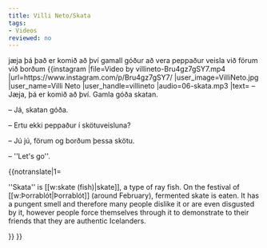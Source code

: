 ```yaml
---
title: Villi Neto/Skata
tags:
- Videos
reviewed: no
---
```

<vocabulary>
jæja
þá
það er komið að því
gamall
góður
að vera peppaður
veisla
við förum
við borðum
</vocabulary>
{{instagram
|file=Video by villineto-Bru4gz7gSY7.mp4
|url=https://www.instagram.com/p/Bru4gz7gSY7/
|user_image=VilliNeto.jpg
|user_name=Villi Neto
|user_handle=villineto
|audio=06-skata.mp3
|text=
– Jæja, þá er komið að því. Gamla góða skatan.

– Já, skatan góða.

– Ertu ekki peppaður í skötuveisluna?

– Jú jú, förum og borðum þessa skötu.

– ''Let's go''.

{{notranslate|1=
<div class="video-explanation">
''Skata'' is [[w:skate (fish)|skate]], a type of ray fish. On the festival of [[w:Þorrablót|Þorrablót]] (around February), fermented skate is eaten. It has a pungent smell and therefore many people dislike it or are even disgusted by it, however people force themselves through it to demonstrate to their friends that they are authentic Icelanders.
</div>

}}
}}
